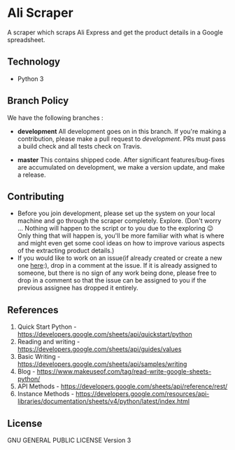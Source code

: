 # Ali Scraper

A scraper which scraps Ali Express and get the product details in a Google spreadsheet.

## Technology

- Python 3

## Branch Policy

We have the following branches :

- **development**
  All development goes on in this branch. If you're making a contribution, please make a pull request to _development_.
  PRs must pass a build check and all tests check on Travis.

- **master**
This contains shipped code. After significant features/bug-fixes are accumulated on development, we make a version update, and make a release.

## Contributing

- Before you join development, please set up the system on your local machine and go through the scraper completely. Explore. (Don't worry ... Nothing will happen to the script or to you due to the exploring :wink: Only thing that will happen is, you'll be more familiar with what is where and might even get some cool ideas on how to improve various aspects of the extracting product details.)
- If you would like to work on an issue(if already created or create a new one [here](https://github.com/ParthS007/Ali-Scraper/issues/new):), drop in a comment at the issue. If it is already assigned to someone, but there is no sign of any work being done, please free to drop in a comment so that the issue can be assigned to you if the previous assignee has dropped it entirely.

## References
1. Quick Start Python - https://developers.google.com/sheets/api/quickstart/python
2. Reading and writing - https://developers.google.com/sheets/api/guides/values
3. Basic Writing - https://developers.google.com/sheets/api/samples/writing
4. Blog - https://www.makeuseof.com/tag/read-write-google-sheets-python/
5. API Methods - https://developers.google.com/sheets/api/reference/rest/
6. Instance Methods - https://developers.google.com/resources/api-libraries/documentation/sheets/v4/python/latest/index.html

## License

GNU GENERAL PUBLIC LICENSE  Version 3
